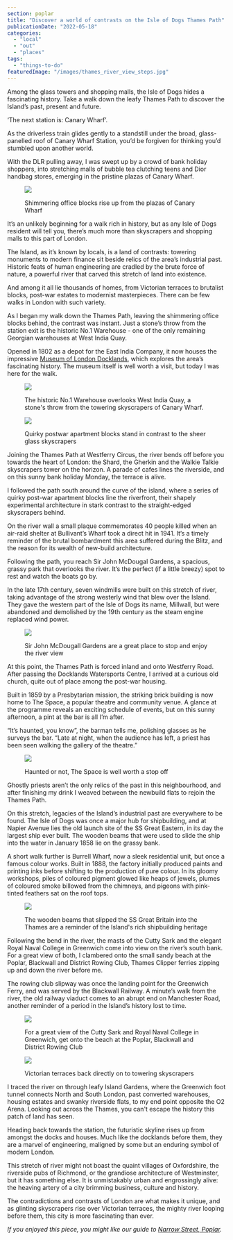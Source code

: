 ```yaml
---
section: poplar
title: "Discover a world of contrasts on the Isle of Dogs Thames Path"
publicationDate: "2022-05-18"
categories: 
  - "local"
  - "out"
  - "places"
tags: 
  - "things-to-do"
featuredImage: "/images/thames_river_view_steps.jpg"
---
```


Among the glass towers and shopping malls, the Isle of Dogs hides a fascinating history. Take a walk down the leafy Thames Path to discover the Island’s past, present and future.

‘The next station is: Canary Wharf’. 

As the driverless train glides gently to a standstill under the broad, glass-panelled roof of Canary Wharf Station, you’d be forgiven for thinking you’d stumbled upon another world.

With the DLR pulling away, I was swept up by a crowd of bank holiday shoppers, into stretching malls of bubble tea clutching teens and Dior handbag stores, emerging in the pristine plazas of Canary Wharf.

<figure>

![](/images/canary_wharf_skyscrapers-1024x683.jpg)

<figcaption>

Shimmering office blocks rise up from the plazas of Canary Wharf

</figcaption>

</figure>

It’s an unlikely beginning for a walk rich in history, but as any Isle of Dogs resident will tell you, there’s much more than skyscrapers and shopping malls to this part of London. 

The Island, as it’s known by locals, is a land of contrasts: towering monuments to modern finance sit beside relics of the area’s industrial past. Historic feats of human engineering are cradled by the brute force of nature, a powerful river that carved this stretch of land into existence.

And among it all lie thousands of homes, from Victorian terraces to brutalist blocks, post-war estates to modernist masterpieces. There can be few walks in London with such variety.

As I began my walk down the Thames Path, leaving the shimmering office blocks behind, the contrast was instant. Just a stone’s throw from the station exit is the historic No.1 Warehouse - one of the only remaining Georgian warehouses at West India Quay.

Opened in 1802 as a depot for the East India Company, it now houses the impressive [Museum of London Docklands](https://www.museumoflondon.org.uk/museum-london-docklands), which explores the area’s fascinating history. The museum itself is well worth a visit, but today I was here for the walk. 

<figure>

![](/images/west_india_quay-1024x683.jpg)

<figcaption>

The historic No.1 Warehouse overlooks West India Quay, a stone's throw from the towering skyscrapers of Canary Wharf.

</figcaption>

</figure>

<figure>

![](/images/apartment_block_skyscraper.jpg)

<figcaption>

Quirky postwar apartment blocks stand in contrast to the sheer glass skyscrapers

</figcaption>

</figure>

Joining the Thames Path at Westferry Circus, the river bends off before you towards the heart of London: the Shard, the Gherkin and the Walkie Talkie skyscrapers tower on the horizon. A parade of cafes lines the riverside, and on this sunny bank holiday Monday, the terrace is alive.

I followed the path south around the curve of the island, where a series of quirky post-war apartment blocks line the riverfront, their shapely experimental architecture in stark contrast to the straight-edged skyscrapers behind.

On the river wall a small plaque commemorates 40 people killed when an air-raid shelter at Bullivant’s Wharf took a direct hit in 1941. It’s a timely reminder of the brutal bombardment this area suffered during the Blitz, and the reason for its wealth of new-build architecture.

Following the path, you reach Sir John McDougal Gardens, a spacious, grassy park that overlooks the river. It’s the perfect (if a little breezy) spot to rest and watch the boats go by.

In the late 17th century, seven windmills were built on this stretch of river, taking advantage of the strong westerly wind that blew over the Island. They gave the western part of the Isle of Dogs its name, Millwall, but were abandoned and demolished by the 19th century as the steam engine replaced wind power.

<figure>

![](/images/john_mcdougall_park-1024x683.jpg)

<figcaption>

Sir John McDougall Gardens are a great place to stop and enjoy the river view

</figcaption>

</figure>

At this point, the Thames Path is forced inland and onto Westferry Road. After passing the Docklands Watersports Centre, I arrived at a curious old church, quite out of place among the post-war housing.

Built in 1859 by a Presbytarian mission, the striking brick building is now home to The Space, a popular theatre and community venue. A glance at the programme reveals an exciting schedule of events, but on this sunny afternoon, a pint at the bar is all I’m after.

“It’s haunted, you know”, the barman tells me, polishing glasses as he surveys the bar. “Late at night, when the audience has left, a priest has been seen walking the gallery of the theatre.”

<figure>

![](/images/the_space_theatre-1024x683.jpg)

<figcaption>

Haunted or not, The Space is well worth a stop off

</figcaption>

</figure>

Ghostly priests aren’t the only relics of the past in this neighbourhood, and after finishing my drink I weaved between the newbuild flats to rejoin the Thames Path.

On this stretch, legacies of the Island’s industrial past are everywhere to be found. The Isle of Dogs was once a major hub for shipbuilding, and at Napier Avenue lies the old launch site of the SS Great Eastern, in its day the largest ship ever built. The wooden beams that were used to slide the ship into the water in January 1858 lie on the grassy bank.

A short walk further is Burrell Wharf, now a sleek residential unit, but once a famous colour works. Built in 1888, the factory initially produced paints and printing inks before shifting to the production of pure colour. In its gloomy workshops, piles of coloured pigment glowed like heaps of jewels, plumes of coloured smoke billowed from the chimneys, and pigeons with pink-tinted feathers sat on the roof tops.

<figure>

![](/images/ss_great_eastern_launch_site.jpg)

<figcaption>

The wooden beams that slipped the SS Great Britain into the Thames are a reminder of the Island's rich shipbuilding heritage

</figcaption>

</figure>

Following the bend in the river, the masts of the Cutty Sark and the elegant Royal Naval College in Greenwich come into view on the river’s south bank. For a great view of both, I clambered onto the small sandy beach at the Poplar, Blackwall and District Rowing Club, Thames Clipper ferries zipping up and down the river before me.

The rowing club slipway was once the landing point for the Greenwich Ferry, and was served by the Blackwall Railway. A minute’s walk from the river, the old railway viaduct comes to an abrupt end on Manchester Road, another reminder of a period in the Island’s history lost to time.

<figure>

![](/images/rowing_club_river_view-1024x683.jpg)

<figcaption>

For a great view of the Cutty Sark and Royal Naval College in Greenwich, get onto the beach at the Poplar, Blackwall and District Rowing Club

</figcaption>

</figure>

<figure>

![](/images/victorian_terrace_skyscraper.jpg)

<figcaption>

Victorian terraces back directly on to towering skyscrapers

</figcaption>

</figure>

I traced the river on through leafy Island Gardens, where the Greenwich foot tunnel connects North and South London, past converted warehouses, housing estates and swanky riverside flats, to my end point opposite the O2 Arena. Looking out across the Thames, you can't escape the history this patch of land has seen. 

Heading back towards the station, the futuristic skyline rises up from amongst the docks and houses. Much like the docklands before them, they are a marvel of engineering, maligned by some but an enduring symbol of modern London.

This stretch of river might not boast the quaint villages of Oxfordshire, the riverside pubs of Richmond, or the grandiose architecture of Westminster, but it has something else. It is unmistakably urban and engrossingly alive: the heaving artery of a city brimming business, culture and history. 

The contradictions and contrasts of London are what makes it unique, and as glinting skyscrapers rise over Victorian terraces, the mighty river looping before them, this city is more fascinating than ever.

_If you enjoyed this piece, you might like our guide to [Narrow Street, Poplar](https://poplarlondon.co.uk/narrow-street-guide/)._
